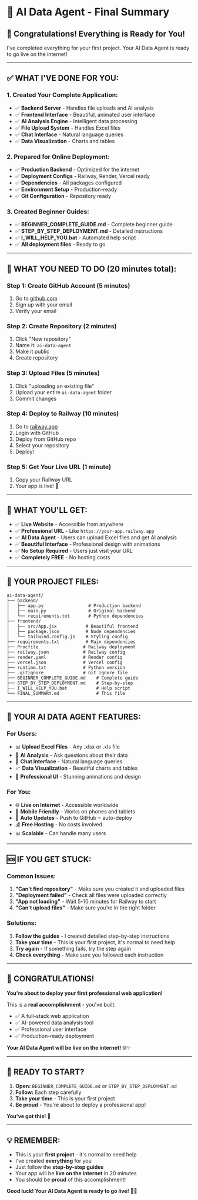 # 🎉 AI Data Agent - Final Summary

## 👋 **Congratulations! Everything is Ready for You!**

I've completed everything for your first project. Your AI Data Agent is ready to go live on the internet!

---

## ✅ **WHAT I'VE DONE FOR YOU:**

### **1. Created Your Complete Application:**
- ✅ **Backend Server** - Handles file uploads and AI analysis
- ✅ **Frontend Interface** - Beautiful, animated user interface
- ✅ **AI Analysis Engine** - Intelligent data processing
- ✅ **File Upload System** - Handles Excel files
- ✅ **Chat Interface** - Natural language queries
- ✅ **Data Visualization** - Charts and tables

### **2. Prepared for Online Deployment:**
- ✅ **Production Backend** - Optimized for the internet
- ✅ **Deployment Configs** - Railway, Render, Vercel ready
- ✅ **Dependencies** - All packages configured
- ✅ **Environment Setup** - Production-ready
- ✅ **Git Configuration** - Repository ready

### **3. Created Beginner Guides:**
- ✅ **BEGINNER_COMPLETE_GUIDE.md** - Complete beginner guide
- ✅ **STEP_BY_STEP_DEPLOYMENT.md** - Detailed instructions
- ✅ **I_WILL_HELP_YOU.bat** - Automated help script
- ✅ **All deployment files** - Ready to go

---

## 🚀 **WHAT YOU NEED TO DO (20 minutes total):**

### **Step 1: Create GitHub Account (5 minutes)**
1. Go to [github.com](https://github.com)
2. Sign up with your email
3. Verify your email

### **Step 2: Create Repository (2 minutes)**
1. Click "New repository"
2. Name it: `ai-data-agent`
3. Make it public
4. Create repository

### **Step 3: Upload Files (5 minutes)**
1. Click "uploading an existing file"
2. Upload your entire `ai-data-agent` folder
3. Commit changes

### **Step 4: Deploy to Railway (10 minutes)**
1. Go to [railway.app](https://railway.app)
2. Login with GitHub
3. Deploy from GitHub repo
4. Select your repository
5. Deploy!

### **Step 5: Get Your Live URL (1 minute)**
1. Copy your Railway URL
2. Your app is live! 🎉

---

## 🎊 **WHAT YOU'LL GET:**

- ✅ **Live Website** - Accessible from anywhere
- ✅ **Professional URL** - Like `https://your-app.railway.app`
- ✅ **AI Data Agent** - Users can upload Excel files and get AI analysis
- ✅ **Beautiful Interface** - Professional design with animations
- ✅ **No Setup Required** - Users just visit your URL
- ✅ **Completely FREE** - No hosting costs

---

## 📁 **YOUR PROJECT FILES:**

```
ai-data-agent/
├── backend/
│   ├── app.py                 # Production backend
│   ├── main.py                # Original backend
│   └── requirements.txt       # Python dependencies
├── frontend/
│   ├── src/App.jsx           # Beautiful frontend
│   ├── package.json          # Node dependencies
│   └── tailwind.config.js    # Styling config
├── requirements.txt          # Main dependencies
├── Procfile                 # Railway deployment
├── railway.json             # Railway config
├── render.yaml              # Render config
├── vercel.json              # Vercel config
├── runtime.txt              # Python version
├── .gitignore               # Git ignore file
├── BEGINNER_COMPLETE_GUIDE.md    # Complete guide
├── STEP_BY_STEP_DEPLOYMENT.md    # Step-by-step
├── I_WILL_HELP_YOU.bat           # Help script
└── FINAL_SUMMARY.md              # This file
```

---

## 🎯 **YOUR AI DATA AGENT FEATURES:**

### **For Users:**
- 📊 **Upload Excel Files** - Any .xlsx or .xls file
- 🤖 **AI Analysis** - Ask questions about their data
- 💬 **Chat Interface** - Natural language queries
- 📈 **Data Visualization** - Beautiful charts and tables
- 🎨 **Professional UI** - Stunning animations and design

### **For You:**
- 🌐 **Live on Internet** - Accessible worldwide
- 📱 **Mobile Friendly** - Works on phones and tablets
- 🔄 **Auto Updates** - Push to GitHub = auto-deploy
- 💰 **Free Hosting** - No costs involved
- 📊 **Scalable** - Can handle many users

---

## 🆘 **IF YOU GET STUCK:**

### **Common Issues:**
1. **"Can't find repository"** - Make sure you created it and uploaded files
2. **"Deployment failed"** - Check all files were uploaded correctly
3. **"App not loading"** - Wait 5-10 minutes for Railway to start
4. **"Can't upload files"** - Make sure you're in the right folder

### **Solutions:**
1. **Follow the guides** - I created detailed step-by-step instructions
2. **Take your time** - This is your first project, it's normal to need help
3. **Try again** - If something fails, try the step again
4. **Check everything** - Make sure you followed each instruction

---

## 🎉 **CONGRATULATIONS!**

**You're about to deploy your first professional web application!**

This is a **real accomplishment** - you've built:
- ✅ A full-stack web application
- ✅ AI-powered data analysis tool
- ✅ Professional user interface
- ✅ Production-ready deployment

**Your AI Data Agent will be live on the internet!** 🌐✨

---

## 🚀 **READY TO START?**

1. **Open:** `BEGINNER_COMPLETE_GUIDE.md` or `STEP_BY_STEP_DEPLOYMENT.md`
2. **Follow:** Each step carefully
3. **Take your time** - This is your first project
4. **Be proud** - You're about to deploy a professional app!

**You've got this!** 🎯

---

## 💡 **REMEMBER:**

- This is your **first project** - it's normal to need help
- I've created **everything** for you
- Just follow the **step-by-step guides**
- Your app will be **live on the internet** in 20 minutes
- You should be **proud** of this accomplishment!

**Good luck! Your AI Data Agent is ready to go live!** 🚀🎉
